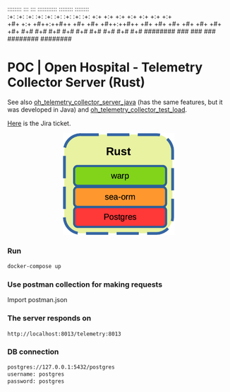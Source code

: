  ::::::::  :::    :::      ::::::::::: ::::::::   ::::::::  
:+:    :+: :+:    :+:          :+:    :+:    :+: :+:    :+: 
+:+    +:+ +:+    +:+          +:+    +:+        +:+        
+#+    +:+ +#++:++#++          +#+    +#+        +#++:++#++ 
+#+    +#+ +#+    +#+          +#+    +#+               +#+ 
#+#    #+# #+#    #+#          #+#    #+#    #+# #+#    #+# 
 ########  ###    ###          ###     ########   ########  

# POC | Open Hospital - Telemetry Collector Server (Rust)
See also [oh_telemetry_collector_server_java](https://github.com/goto-eof/oh_telemetry_collector_server_java) (has the same features, but it was developed in Java) and [oh_telemetry_collector_test_load](https://github.com/goto-eof/oh_telemetry_collector_load_test).

[Here](https://openhospital.atlassian.net/browse/OP-952) is the Jira ticket.

<p align="center" width="100%">
    <img width="50%" src="dev-stack.png"> 
</p>
 
### Run 

```bash
docker-compose up
```

### Use postman collection for making requests

Import postman.json

### The server responds on

```
http://localhost:8013/telemetry:8013
```


### DB connection

```
postgres://127.0.0.1:5432/postgres
username: postgres
password: postgres
```
